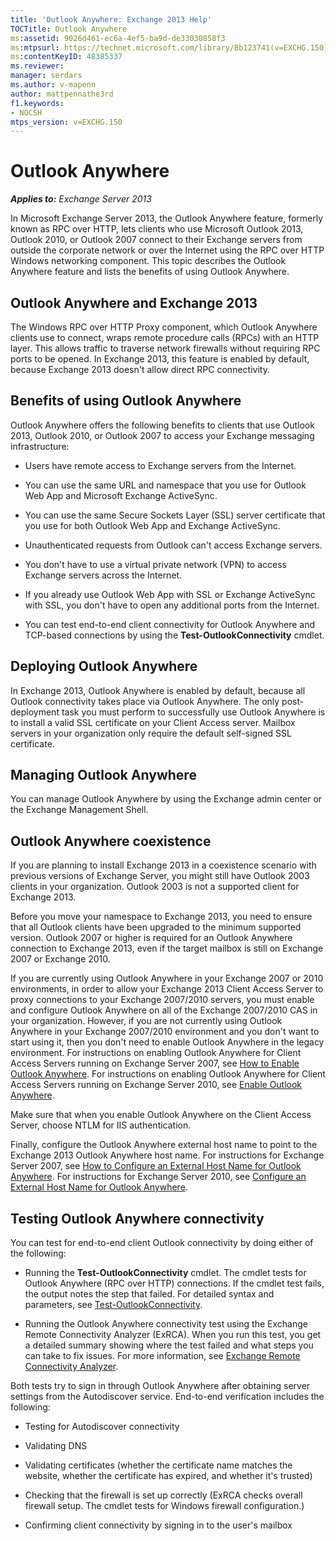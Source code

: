 ```yaml
---
title: 'Outlook Anywhere: Exchange 2013 Help'
TOCTitle: Outlook Anywhere
ms:assetid: 9026d461-ec6a-4ef5-ba9d-de33030858f3
ms:mtpsurl: https://technet.microsoft.com/library/Bb123741(v=EXCHG.150)
ms:contentKeyID: 48385337
ms.reviewer: 
manager: serdars
ms.author: v-mapenn
author: mattpennathe3rd
f1.keywords:
- NOCSH
mtps_version: v=EXCHG.150
---
```


# Outlook Anywhere

_**Applies to:** Exchange Server 2013_

In Microsoft Exchange Server 2013, the Outlook Anywhere feature, formerly known as RPC over HTTP, lets clients who use Microsoft Outlook 2013, Outlook 2010, or Outlook 2007 connect to their Exchange servers from outside the corporate network or over the Internet using the RPC over HTTP Windows networking component. This topic describes the Outlook Anywhere feature and lists the benefits of using Outlook Anywhere.

## Outlook Anywhere and Exchange 2013

The Windows RPC over HTTP Proxy component, which Outlook Anywhere clients use to connect, wraps remote procedure calls (RPCs) with an HTTP layer. This allows traffic to traverse network firewalls without requiring RPC ports to be opened. In Exchange 2013, this feature is enabled by default, because Exchange 2013 doesn't allow direct RPC connectivity.

## Benefits of using Outlook Anywhere

Outlook Anywhere offers the following benefits to clients that use Outlook 2013, Outlook 2010, or Outlook 2007 to access your Exchange messaging infrastructure:

- Users have remote access to Exchange servers from the Internet.

- You can use the same URL and namespace that you use for Outlook Web App and Microsoft Exchange ActiveSync.

- You can use the same Secure Sockets Layer (SSL) server certificate that you use for both Outlook Web App and Exchange ActiveSync.

- Unauthenticated requests from Outlook can't access Exchange servers.

- You don't have to use a virtual private network (VPN) to access Exchange servers across the Internet.

- If you already use Outlook Web App with SSL or Exchange ActiveSync with SSL, you don't have to open any additional ports from the Internet.

- You can test end-to-end client connectivity for Outlook Anywhere and TCP-based connections by using the **Test-OutlookConnectivity** cmdlet.

## Deploying Outlook Anywhere

In Exchange 2013, Outlook Anywhere is enabled by default, because all Outlook connectivity takes place via Outlook Anywhere. The only post-deployment task you must perform to successfully use Outlook Anywhere is to install a valid SSL certificate on your Client Access server. Mailbox servers in your organization only require the default self-signed SSL certificate.

## Managing Outlook Anywhere

You can manage Outlook Anywhere by using the Exchange admin center or the Exchange Management Shell.

## Outlook Anywhere coexistence

If you are planning to install Exchange 2013 in a coexistence scenario with previous versions of Exchange Server, you might still have Outlook 2003 clients in your organization. Outlook 2003 is not a supported client for Exchange 2013.

Before you move your namespace to Exchange 2013, you need to ensure that all Outlook clients have been upgraded to the minimum supported version. Outlook 2007 or higher is required for an Outlook Anywhere connection to Exchange 2013, even if the target mailbox is still on Exchange 2007 or Exchange 2010.

If you are currently using Outlook Anywhere in your Exchange 2007 or 2010 environments, in order to allow your Exchange 2013 Client Access Server to proxy connections to your Exchange 2007/2010 servers, you must enable and configure Outlook Anywhere on all of the Exchange 2007/2010 CAS in your organization. However, if you are not currently using Outlook Anywhere in your Exchange 2007/2010 environment and you don't want to start using it, then you don't need to enable Outlook Anywhere in the legacy environment. For instructions on enabling Outlook Anywhere for Client Access Servers running on Exchange Server 2007, see [How to Enable Outlook Anywhere](https://go.microsoft.com/fwlink/p/?linkid=510497). For instructions on enabling Outlook Anywhere for Client Access Servers running on Exchange Server 2010, see [Enable Outlook Anywhere](https://go.microsoft.com/fwlink/p/?linkid=510502).

Make sure that when you enable Outlook Anywhere on the Client Access Server, choose NTLM for IIS authentication.

Finally, configure the Outlook Anywhere external host name to point to the Exchange 2013 Outlook Anywhere host name. For instructions for Exchange Server 2007, see [How to Configure an External Host Name for Outlook Anywhere](https://go.microsoft.com/fwlink/p/?linkid=510530). For instructions for Exchange Server 2010, see [Configure an External Host Name for Outlook Anywhere](https://go.microsoft.com/fwlink/p/?linkid=510531).

## Testing Outlook Anywhere connectivity

You can test for end-to-end client Outlook connectivity by doing either of the following:

- Running the **Test-OutlookConnectivity** cmdlet. The cmdlet tests for Outlook Anywhere (RPC over HTTP) connections. If the cmdlet test fails, the output notes the step that failed. For detailed syntax and parameters, see [Test-OutlookConnectivity](https://technet.microsoft.com/library/dd638082\(v=exchg.150\)).

- Running the Outlook Anywhere connectivity test using the Exchange Remote Connectivity Analyzer (ExRCA). When you run this test, you get a detailed summary showing where the test failed and what steps you can take to fix issues. For more information, see [Exchange Remote Connectivity Analyzer](exchange-remote-connectivity-analyzer-exchange-2013-help.md).

Both tests try to sign in through Outlook Anywhere after obtaining server settings from the Autodiscover service. End-to-end verification includes the following:

- Testing for Autodiscover connectivity

- Validating DNS

- Validating certificates (whether the certificate name matches the website, whether the certificate has expired, and whether it's trusted)

- Checking that the firewall is set up correctly (ExRCA checks overall firewall setup. The cmdlet tests for Windows firewall configuration.)

- Confirming client connectivity by signing in to the user's mailbox
